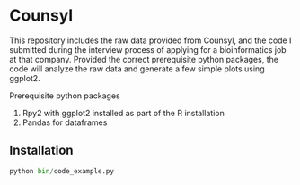 Counsyl
========
This repository includes the raw data provided from Counsyl, and the code
I submitted during the interview process of applying for a bioinformatics job
at that company. Provided the correct prerequisite python packages, the code
will analyze the raw data and generate a few simple plots using ggplot2. 

Prerequisite python packages
 1. Rpy2 with ggplot2 installed as part of the R installation
 2. Pandas for dataframes

Installation
------------

``` python
python bin/code_example.py
```
